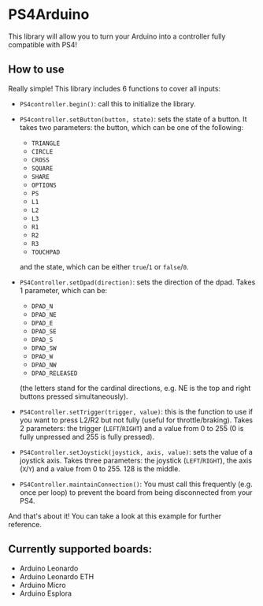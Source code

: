# PS4Arduino
This library will allow you to turn your Arduino into a controller fully compatible with PS4!

## How to use
Really simple! This library includes 6 functions to cover all inputs:

- `PS4controller.begin()`: call this to initialize the library.

- `PS4controller.setButton(button, state)`: sets the state of a button. It takes two parameters: the button, which can be one of the following:
  - `TRIANGLE`
  - `CIRCLE`
  - `CROSS`
  - `SQUARE`
  - `SHARE`
  - `OPTIONS`
  - `PS`
  - `L1`
  - `L2`
  - `L3`
  - `R1`
  - `R2`
  - `R3`
  - `TOUCHPAD`
  
  and the state, which can be either `true`/`1` or `false`/`0`.

- `PS4Controller.setDpad(direction)`: sets the direction of the dpad. Takes 1 parameter, which can be:
  - `DPAD_N`
  - `DPAD_NE`
  - `DPAD_E`
  - `DPAD_SE`
  - `DPAD_S`
  - `DPAD_SW`
  - `DPAD_W`
  - `DPAD_NW`
  - `DPAD_RELEASED`

  (the letters stand for the cardinal directions, e.g. NE is the top and right buttons pressed simultaneously).

- `PS4Controller.setTrigger(trigger, value)`: this is the function to use if you want to press L2/R2 but not fully (useful for throttle/braking). Takes 2 parameters: the trigger (`LEFT`/`RIGHT`) and a value from 0 to 255 (0 is fully unpressed and 255 is fully pressed).

- `PS4Controller.setJoystick(joystick, axis, value)`: sets the value of a joystick axis. Takes three parameters: the joystick (`LEFT`/`RIGHT`), the axis (`X`/`Y`) and a value from 0 to 255. 128 is the middle.

- `PS4Controller.maintainConnection()`: You must call this frequently (e.g. once per loop) to prevent the board from being disconnected from your PS4.

And that's about it! You can take a look at this example for further reference.

## Currently supported boards:
- Arduino Leonardo
- Arduino Leonardo ETH
- Arduino Micro
- Arduino Esplora

